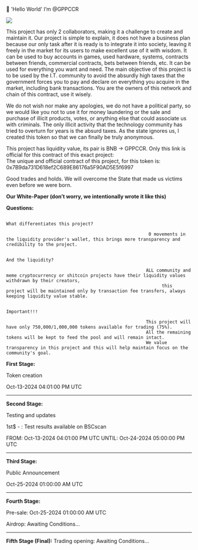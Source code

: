 👋 'Hello World' I’m @GPPCCR

<img src="pessoas_pobres_com_computadores_ruins.ico">


This project has only 2 collaborators, making it a challenge to create and maintain it. Our project is simple to explain, it does not have a business plan because our only task after it is ready is to integrate it into society, leaving it freely in the market for its users to make excellent use of it with wisdom. It can be used to buy accounts in games, used hardware, systems, contracts between friends, commercial contracts, bets between friends, etc. It can be used for everything you want and need. The main objective of this project is to be used by the I.T. community to avoid the absurdly high taxes that the government forces you to pay and declare on everything you acquire in the market, including bank transactions. You are the owners of this network and chain of this contract, use it wisely.

We do not wish nor make any apologies, we do not have a political party, so we would like you not to use it for money laundering or the sale and purchase of illicit products, votes, or anything else that could associate us with criminals. The only illicit activity that the technology community has tried to overturn for years is the absurd taxes. As the state ignores us, I created this token so that we can finally be truly anonymous.

This project has liquidity value, its pair is BNB -> GPPCCR. Only this link is official for this contract of this exact project:  
The unique and official contract of this project, for this token is: 0x7B9da731D618ef2C689E86176a5F90AD5E5f6997

Good trades and holds. We will overcome the State that made us victims even before we were born.

<strong> Our White-Paper (don’t worry, we intentionally wrote it like this) </strong>

<strong>Questions:</strong>

                                                                                                What differentiates this project?

                                                          0 movements in the liquidity provider's wallet, this brings more transparency and credibility to the project.

                                                                                                And the liquidity?

                                                         ALL community and meme cryptocurrency or shitcoin projects have their liquidity values withdrawn by their creators,
                                                               this project will be maintained only by transaction fee transfers, always keeping liquidity value stable.

                                                                                                Important!!!

                                                         This project will have only 750,000/1,000,000 tokens available for trading (75%).
                                                         All the remaining tokens will be kept to feed the pool and will remain intact.
                                                         We value transparency in this project and this will help maintain focus on the community's goal.


<p></p>
<strong>First Stage:</strong> <p></p>
Token creation  
<p></p>
Oct-13-2024 04:01:00 PM UTC

<hr>
<strong>Second Stage:</strong> <p></p>
Testing and updates  
<p></p>
1st$ - : Test results available on BSCscan  
<p></p>
FROM: Oct-13-2024 04:01:00 PM UTC  
UNTIL: Oct-24-2024 05:00:00 PM UTC

<hr>
<strong>Third Stage:</strong> <p></p>
Public Announcement <p></p>
Oct-25-2024 01:00:00 AM UTC

<hr>
<strong>Fourth Stage:</strong> <p></p>
Pre-sale: Oct-25-2024 01:00:00 AM UTC  
<p></p>
Airdrop: Awaiting Conditions...

<hr>
<strong>Fifth Stage (Final):</strong>  
Trading opening: Awaiting Conditions...
